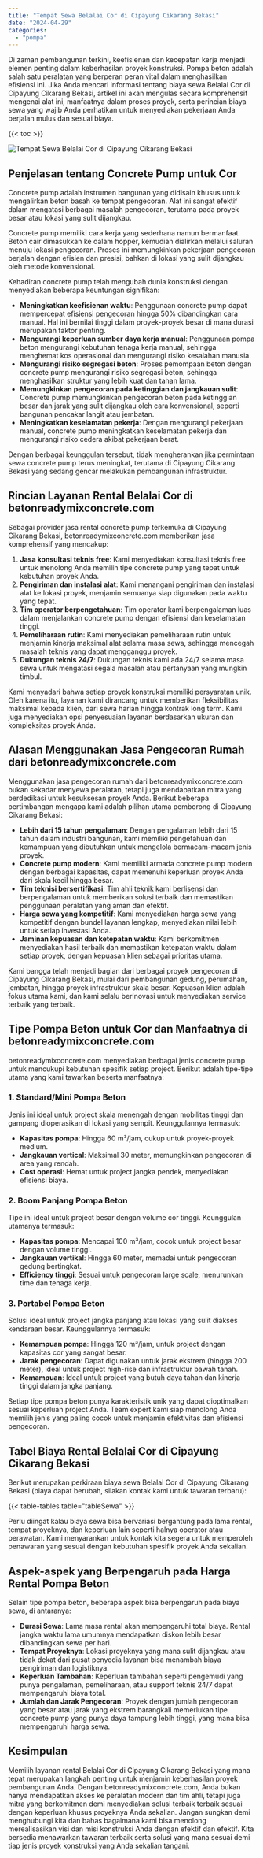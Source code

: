 ```yaml
---
title: "Tempat Sewa Belalai Cor di Cipayung Cikarang Bekasi"
date: "2024-04-29"
categories: 
  - "pompa"
---
```


Di zaman pembangunan terkini, keefisienan dan kecepatan kerja menjadi elemen penting dalam keberhasilan proyek konstruksi. Pompa beton adalah salah satu peralatan yang berperan peran vital dalam menghasilkan efisiensi ini. Jika Anda mencari informasi tentang biaya sewa Belalai Cor di Cipayung Cikarang Bekasi, artikel ini akan mengulas secara komprehensif mengenai alat ini, manfaatnya dalam proses proyek, serta perincian biaya sewa yang wajib Anda perhatikan untuk menyediakan pekerjaan Anda berjalan mulus dan sesuai biaya.

{{< toc >}}

![Tempat Sewa Belalai Cor di Cipayung Cikarang Bekasi](https://betoncor8.github.io/pump/concrete-pump%20(22).png)

## Penjelasan tentang Concrete Pump untuk Cor

Concrete pump adalah instrumen bangunan yang didisain khusus untuk mengalirkan beton basah ke tempat pengecoran. Alat ini sangat efektif dalam mengatasi berbagai masalah pengecoran, terutama pada proyek besar atau lokasi yang sulit dijangkau.

Concrete pump memiliki cara kerja yang sederhana namun bermanfaat. Beton cair dimasukkan ke dalam hopper, kemudian dialirkan melalui saluran menuju lokasi pengecoran. Proses ini memungkinkan pekerjaan pengecoran berjalan dengan efisien dan presisi, bahkan di lokasi yang sulit dijangkau oleh metode konvensional.

Kehadiran concrete pump telah mengubah dunia konstruksi dengan menyediakan beberapa keuntungan signifikan:

- **Meningkatkan keefisienan waktu**: Penggunaan concrete pump dapat mempercepat efisiensi pengecoran hingga 50% dibandingkan cara manual. Hal ini bernilai tinggi dalam proyek-proyek besar di mana durasi merupakan faktor penting.
- **Mengurangi keperluan sumber daya kerja manual**: Penggunaan pompa beton mengurangi kebutuhan tenaga kerja manual, sehingga menghemat kos operasional dan mengurangi risiko kesalahan manusia.
- **Mengurangi risiko segregasi beton**: Proses pemompaan beton dengan concrete pump mengurangi risiko segregasi beton, sehingga menghasilkan struktur yang lebih kuat dan tahan lama.
- **Memungkinkan pengecoran pada ketinggian dan jangkauan sulit**: Concrete pump memungkinkan pengecoran beton pada ketinggian besar dan jarak yang sulit dijangkau oleh cara konvensional, seperti bangunan pencakar langit atau jembatan.
- **Meningkatkan keselamatan pekerja**: Dengan mengurangi pekerjaan manual, concrete pump meningkatkan keselamatan pekerja dan mengurangi risiko cedera akibat pekerjaan berat.

Dengan berbagai keunggulan tersebut, tidak mengherankan jika permintaan sewa concrete pump terus meningkat, terutama di Cipayung Cikarang Bekasi yang sedang gencar melakukan pembangunan infrastruktur.

## Rincian Layanan Rental Belalai Cor di betonreadymixconcrete.com

Sebagai provider jasa rental concrete pump terkemuka di Cipayung Cikarang Bekasi, betonreadymixconcrete.com memberikan jasa komprehensif yang mencakup:

1. **Jasa konsultasi teknis free**: Kami menyediakan konsultasi teknis free untuk menolong Anda memilih tipe concrete pump yang tepat untuk kebutuhan proyek Anda.
2. **Pengiriman dan instalasi alat**: Kami menangani pengiriman dan instalasi alat ke lokasi proyek, menjamin semuanya siap digunakan pada waktu yang tepat.
3. **Tim operator berpengetahuan**: Tim operator kami berpengalaman luas dalam menjalankan concrete pump dengan efisiensi dan keselamatan tinggi.
4. **Pemeliharaan rutin**: Kami menyediakan pemeliharaan rutin untuk menjamin kinerja maksimal alat selama masa sewa, sehingga mencegah masalah teknis yang dapat mengganggu proyek.
5. **Dukungan teknis 24/7**: Dukungan teknis kami ada 24/7 selama masa sewa untuk mengatasi segala masalah atau pertanyaan yang mungkin timbul.

Kami menyadari bahwa setiap proyek konstruksi memiliki persyaratan unik. Oleh karena itu, layanan kami dirancang untuk memberikan fleksibilitas maksimal kepada klien, dari sewa harian hingga kontrak long term. Kami juga menyediakan opsi penyesuaian layanan berdasarkan ukuran dan kompleksitas proyek Anda.

## Alasan Menggunakan Jasa Pengecoran Rumah dari betonreadymixconcrete.com

Menggunakan jasa pengecoran rumah dari betonreadymixconcrete.com bukan sekadar menyewa peralatan, tetapi juga mendapatkan mitra yang berdedikasi untuk kesuksesan proyek Anda. Berikut beberapa pertimbangan mengapa kami adalah pilihan utama pemborong di Cipayung Cikarang Bekasi:

- **Lebih dari 15 tahun pengalaman**: Dengan pengalaman lebih dari 15 tahun dalam industri bangunan, kami memiliki pengetahuan dan kemampuan yang dibutuhkan untuk mengelola bermacam-macam jenis proyek.
- **Concrete pump modern**: Kami memiliki armada concrete pump modern dengan berbagai kapasitas, dapat memenuhi keperluan proyek Anda dari skala kecil hingga besar.
- **Tim teknisi bersertifikasi**: Tim ahli teknik kami berlisensi dan berpengalaman untuk memberikan solusi terbaik dan memastikan penggunaan peralatan yang aman dan efektif.
- **Harga sewa yang kompetitif**: Kami menyediakan harga sewa yang kompetitif dengan bundel layanan lengkap, menyediakan nilai lebih untuk setiap investasi Anda.
- **Jaminan kepuasan dan ketepatan waktu**: Kami berkomitmen menyediakan hasil terbaik dan memastikan ketepatan waktu dalam setiap proyek, dengan kepuasan klien sebagai prioritas utama.

Kami bangga telah menjadi bagian dari berbagai proyek pengecoran di Cipayung Cikarang Bekasi, mulai dari pembangunan gedung, perumahan, jembatan, hingga proyek infrastruktur skala besar. Kepuasan klien adalah fokus utama kami, dan kami selalu berinovasi untuk menyediakan service terbaik yang terbaik.

## Tipe Pompa Beton untuk Cor dan Manfaatnya di betonreadymixconcrete.com

betonreadymixconcrete.com menyediakan berbagai jenis concrete pump untuk mencukupi kebutuhan spesifik setiap project. Berikut adalah tipe-tipe utama yang kami tawarkan beserta manfaatnya:

### 1\. Standard/Mini Pompa Beton

Jenis ini ideal untuk project skala menengah dengan mobilitas tinggi dan gampang dioperasikan di lokasi yang sempit. Keunggulannya termasuk:

- **Kapasitas pompa**: Hingga 60 m³/jam, cukup untuk proyek-proyek medium.
- **Jangkauan vertical**: Maksimal 30 meter, memungkinkan pengecoran di area yang rendah.
- **Cost operasi**: Hemat untuk project jangka pendek, menyediakan efisiensi biaya.

### 2\. Boom Panjang Pompa Beton

Tipe ini ideal untuk project besar dengan volume cor tinggi. Keunggulan utamanya termasuk:

- **Kapasitas pompa**: Mencapai 100 m³/jam, cocok untuk project besar dengan volume tinggi.
- **Jangkauan vertikal**: Hingga 60 meter, memadai untuk pengecoran gedung bertingkat.
- **Efficiency tinggi**: Sesuai untuk pengecoran large scale, menurunkan time dan tenaga kerja.

### 3\. Portabel Pompa Beton

Solusi ideal untuk project jangka panjang atau lokasi yang sulit diakses kendaraan besar. Keunggulannya termasuk:

- **Kemampuan pompa**: Hingga 120 m³/jam, untuk project dengan kapasitas cor yang sangat besar.
- **Jarak pengecoran**: Dapat digunakan untuk jarak ekstrem (hingga 200 meter), ideal untuk project high-rise dan infrastruktur bawah tanah.
- **Kemampuan**: Ideal untuk project yang butuh daya tahan dan kinerja tinggi dalam jangka panjang.

Setiap tipe pompa beton punya karakteristik unik yang dapat dioptimalkan sesuai keperluan project Anda. Team expert kami siap menolong Anda memilih jenis yang paling cocok untuk menjamin efektivitas dan efisiensi pengecoran.

## Tabel Biaya Rental Belalai Cor di Cipayung Cikarang Bekasi

Berikut merupakan perkiraan biaya sewa Belalai Cor di Cipayung Cikarang Bekasi (biaya dapat berubah, silakan kontak kami untuk tawaran terbaru):

{{< table-tables table="tableSewa" >}}

Perlu diingat kalau biaya sewa bisa bervariasi bergantung pada lama rental, tempat proyeknya, dan keperluan lain seperti halnya operator atau perawatan. Kami menyarankan untuk kontak kita segera untuk memperoleh penawaran yang sesuai dengan kebutuhan spesifik proyek Anda sekalian.

## Aspek-aspek yang Berpengaruh pada Harga Rental Pompa Beton

Selain tipe pompa beton, beberapa aspek bisa berpengaruh pada biaya sewa, di antaranya:

- **Durasi Sewa**: Lama masa rental akan mempengaruhi total biaya. Rental jangka waktu lama umumnya mendapatkan diskon lebih besar dibandingkan sewa per hari.
- **Tempat Proyeknya**: Lokasi proyeknya yang mana sulit dijangkau atau tidak dekat dari pusat penyedia layanan bisa menambah biaya pengiriman dan logistiknya.
- **Keperluan Tambahan**: Keperluan tambahan seperti pengemudi yang punya pengalaman, pemeliharaan, atau support teknis 24/7 dapat mempengaruhi biaya total.
- **Jumlah dan Jarak Pengecoran**: Proyek dengan jumlah pengecoran yang besar atau jarak yang ekstrem barangkali memerlukan tipe concrete pump yang punya daya tampung lebih tinggi, yang mana bisa mempengaruhi harga sewa.

## Kesimpulan

Memilih layanan rental Belalai Cor di Cipayung Cikarang Bekasi yang mana tepat merupakan langkah penting untuk menjamin keberhasilan proyek pembangunan Anda. Dengan betonreadymixconcrete.com, Anda bukan hanya mendapatkan akses ke peralatan modern dan tim ahli, tetapi juga mitra yang berkomitmen demi menyediakan solusi terbaik terbaik sesuai dengan keperluan khusus proyeknya Anda sekalian. Jangan sungkan demi menghubungi kita dan bahas bagaimana kami bisa menolong merealisasikan visi dan misi konstruksi Anda dengan efektif dan efektif. Kita bersedia menawarkan tawaran terbaik serta solusi yang mana sesuai demi tiap jenis proyek konstruksi yang Anda sekalian tangani.
